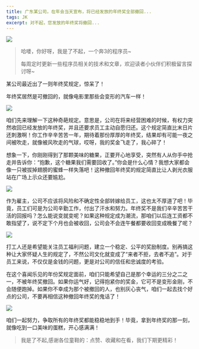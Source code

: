 ```yaml
---
title: 广东某公司，在年会当天宣布，将已经发放的年终奖全部撤回...
tags: JK
excerpt: 对不起，您发放的年终奖将撤回...
---
```


![](https://files.mdnice.com/user/27386/91850ae6-0459-4c00-b056-e14826a85756.png)


> 哈喽，你好呀，我是了不起，一个奔3的程序员~ 
>
> 每周定时更新一些程序员相关的技术和文章，欢迎读者小伙伴们积极留言探讨呀~

某公司最近出了一则年终奖规定，惊呆了！

年终奖居然是可撤回的，就像电影里那些会变形的汽车一样！

![](https://files.mdnice.com/user/27386/ccf740bd-d843-45a5-b4e9-64f3fc56ff71.png)

咱们先来理解一下这种奇葩规定。意思是，公司在将来经营困难的时候，有权力突然收回已经发放的年终奖，并且还要求员工主动自愿归还。这个规定简直比末日片还刺激啊！你工作辛辛苦苦一年，期待着那份厚厚的年终奖，结果却有可能一夜之间被吹走，就像被风吹走的气球，哎呀，我的奖金飞走了，我心碎了！

想象一下，你刚刚得到了那颗美味的糖果，正要开心地享受，突然有人从你手中抢走并告诉你：“抱歉，这个糖果我们需要回收了。”你会是什么心情？我想大家都会像一只被拔掉翅膀的蜜蜂一样失落吧！这种撤回年终奖的规定简直比让人剥光衣服站在广场上示众还要尴尬。

![](https://files.mdnice.com/user/27386/15a0b83f-2be2-4c16-b8f1-e0d3bb69a9a9.png)

作为雇主，公司不应该将风险和不确定性全部转嫁给员工，这也太不厚道了吧！毕竟，员工们可是为公司辛勤工作，付出了汗水和努力。年终奖不是我们辛辛苦苦干活的回报吗？怎么能说变就变呢？如果这种规定成为潮流，那咱们以后连工资都不敢指望了，说不定下个月也会被收回，公司会不会连午餐都要收回变成晚餐了呢？

![](https://files.mdnice.com/user/27386/dfae7046-c2e3-469b-a779-cf304b287395.png)

​		打工人还是希望能关注员工福利问题，建立一个稳定、公平的奖励制度。别再搞这种让大家怀疑人生的规定了，不然公司文化就变成了“来者不拒，去者不追”。对于员工来说，不仅仅是金钱的问题，更是对公司的信任和忠诚度的考验。

在这个喜闻乐见的年份奖规定面前，咱们只能希望自己是那个幸运的三分之二之一，不被年终奖撤回。如果你运气好，记得抱紧你的奖金，它可不是变形金刚，不会随便跑掉。如果你不幸成为那个被撤回的人，也别灰心丧气，咱们一起去找个好点的公司，不要再相信这种撤回年终奖的鬼话了！

![](https://files.mdnice.com/user/27386/330d97d2-ff1d-47c2-be7b-9ffa1f5f367f.png)

咱们一起努力，争取所有的年终奖都能稳稳地到手！毕竟，拿到年终奖的那一刻，就像吃到一口美味的蛋糕，开心感满满！

>我是了不起,感谢各位童鞋的：点赞、收藏和在看，我们下期更精彩！